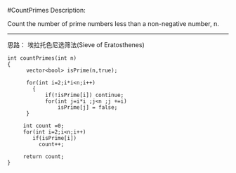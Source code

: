 #CountPrimes
Description:

Count the number of prime numbers less than a non-negative number, n.

---



思路：
埃拉托色尼选筛法(Sieve of Eratosthenes)

```
int countPrimes(int n)
{
      vector<bool> isPrime(n,true);
        
      for(int i=2;i*i<n;i++)
        {
            if(!isPrime[i]) continue;
            for(int j=i*i ;j<n ;j +=i)
                isPrime[j] = false;
      }
        
     int count =0;
     for(int i=2;i<n;i++)
        if(isPrime[i])
          count++;
            
     return count;
}
```